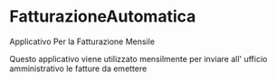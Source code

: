 # FatturazioneAutomatica
Applicativo Per la Fatturazione Mensile

Questo applicativo viene utilizzato mensilmente per inviare all' ufficio amministrativo le fatture da emettere

